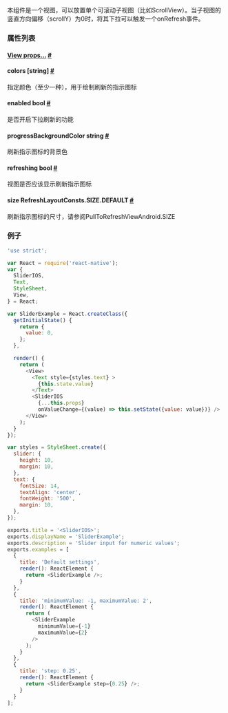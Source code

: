 本组件是一个视图，可以放置单个可滚动子视图（比如ScrollView）。当子视图的竖直方向偏移（scrollY）为0时，将其下拉可以触发一个onRefresh事件。
### 属性列表

<div class="props">
    <div class="prop"><h4 class="propTitle"><a class="anchor" name="view"></a><a href="view.html#props">View
        props...</a> <a class="hash-link" href="#view">#</a></h4></div>
    <div class="prop"><h4 class="propTitle"><a class="anchor" name="colors"></a>colors <span
            class="propType">[string]</span> <a class="hash-link" href="#colors">#</a></h4>
        <div><p>指定颜色（至少一种），用于绘制刷新的指示图标</p></div>
    </div>
    <div class="prop"><h4 class="propTitle"><a class="anchor" name="enabled"></a>enabled <span
            class="propType">bool</span> <a class="hash-link" href="#enabled">#</a></h4>
        <div><p>是否开启下拉刷新的功能</p></div>
    </div>
    <div class="prop"><h4 class="propTitle"><a class="anchor" name="progressbackgroundcolor"></a>progressBackgroundColor
        <span class="propType">string</span> <a class="hash-link" href="#progressbackgroundcolor">#</a></h4>
        <div><p>刷新指示图标的背景色</p></div>
    </div>
    <div class="prop"><h4 class="propTitle"><a class="anchor" name="refreshing"></a>refreshing <span class="propType">bool</span>
        <a class="hash-link" href="#refreshing">#</a></h4>
        <div><p>视图是否应该显示刷新指示图标</p></div>
    </div>
    <div class="prop"><h4 class="propTitle"><a class="anchor" name="size"></a>size <span class="propType">RefreshLayoutConsts.SIZE.DEFAULT</span>
        <a class="hash-link" href="#size">#</a></h4>
        <div><p>刷新指示图标的尺寸，请参阅PullToRefreshViewAndroid.SIZE</p></div>
    </div>
</div>

### 例子
```javascript
'use strict';

var React = require('react-native');
var {
  SliderIOS,
  Text,
  StyleSheet,
  View,
} = React;

var SliderExample = React.createClass({
  getInitialState() {
    return {
      value: 0,
    };
  },

  render() {
    return (
      <View>
        <Text style={styles.text} >
          {this.state.value}
        </Text>
        <SliderIOS
          {...this.props}
          onValueChange={(value) => this.setState({value: value})} />
      </View>
    );
  }
});

var styles = StyleSheet.create({
  slider: {
    height: 10,
    margin: 10,
  },
  text: {
    fontSize: 14,
    textAlign: 'center',
    fontWeight: '500',
    margin: 10,
  },
});

exports.title = '<SliderIOS>';
exports.displayName = 'SliderExample';
exports.description = 'Slider input for numeric values';
exports.examples = [
  {
    title: 'Default settings',
    render(): ReactElement {
      return <SliderExample />;
    }
  },
  {
    title: 'minimumValue: -1, maximumValue: 2',
    render(): ReactElement {
      return (
        <SliderExample
          minimumValue={-1}
          maximumValue={2}
        />
      );
    }
  },
  {
    title: 'step: 0.25',
    render(): ReactElement {
      return <SliderExample step={0.25} />;
    }
  }
];
```